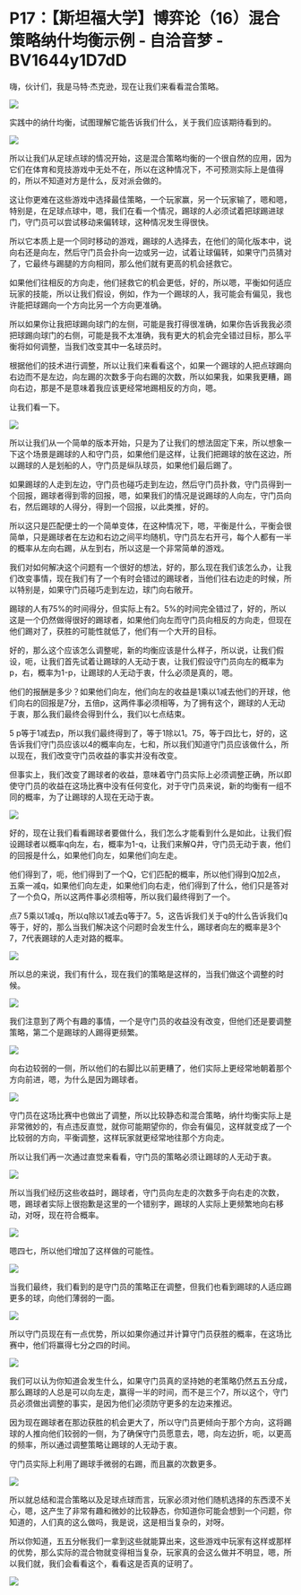 # P17：【斯坦福大学】博弈论（16）混合策略纳什均衡示例 - 自洽音梦 - BV1644y1D7dD

嗨，伙计们，我是马特·杰克逊，现在让我们来看看混合策略。

![](img/cd04969ae696135a3d12010f8cccfea9_1.png)

实践中的纳什均衡，试图理解它能告诉我们什么，关于我们应该期待看到的。

![](img/cd04969ae696135a3d12010f8cccfea9_3.png)

所以让我们从足球点球的情况开始，这是混合策略均衡的一个很自然的应用，因为它们在体育和竞技游戏中无处不在，所以在这种情况下，不可预测实际上是值得的，所以不知道对方是什么，反对派会做的。

这让你更难在这些游戏中选择最佳策略，一个玩家赢，另一个玩家输了，嗯和嗯，特别是，在足球点球中，嗯，我们在看一个情况，踢球的人必须试着把球踢进球门，守门员可以尝试移动来偏转球，这种情况发生得很快。

所以它本质上是一个同时移动的游戏，踢球的人选择去，在他们的简化版本中，说向右还是向左，然后守门员会扑向一边或另一边，试着让球偏转，如果守门员猜对了，它最终与踢腿的方向相同，那么他们就有更高的机会拯救它。

如果他们往相反的方向走，他们拯救它的机会更低，好的，所以嗯，平衡如何适应玩家的技能，所以让我们假设，例如，作为一个踢球的人，我可能会有偏见，我也许能把球踢向一个方向比另一个方向更准确。

所以如果你让我把球踢向球门的左侧，可能是我打得很准确，如果你告诉我我必须把球踢向球门的右侧，可能是我不太准确，我有更大的机会完全错过目标，那么平衡将如何调整，当我们改变其中一名球员时。

根据他们的技术进行调整，所以让我们来看看这个，如果一个踢球的人把点球踢向右边而不是左边，向左踢的次数多于向右踢的次数，所以如果我，如果我更糟，踢向右边，那是不是意味着我应该更经常地踢相反的方向，嗯。

让我们看一下。

![](img/cd04969ae696135a3d12010f8cccfea9_5.png)

所以让我们从一个简单的版本开始，只是为了让我们的想法固定下来，所以想象一下这个场景是踢球的人和守门员，如果他们是这样，让我们把踢球的放在这边，所以踢球的人是划船的人，守门员是纵队球员，如果他们最后踢了。

如果踢球的人走到左边，守门员也碰巧走到左边，然后守门员扑救，守门员得到一个回报，踢球者得到零的回报，嗯，如果我们的情况是说踢球的人向左，守门员向右，然后踢球的人得分，得到一个回报，以此类推，好的。

所以这只是匹配便士的一个简单变体，在这种情况下，嗯，平衡是什么，平衡会很简单，只是踢球者在左边和右边之间平均随机，守门员左右开弓，每个人都有一半的概率从左向右踢，从左到右，所以这是一个非常简单的游戏。

我们对如何解决这个问题有一个很好的想法，好的，那么现在我们该怎么办，让我们改变事情，现在我们有了一个有时会错过的踢球者，当他们往右边走的时候，所以特别是，如果守门员碰巧走到左边，球门向右敞开。

踢球的人有75%的时间得分，但实际上有2。5%的时间完全错过了，好的，所以这是一个仍然做得很好的踢球者，如果他们向左而守门员向相反的方向走，但现在他们踢对了，获胜的可能性就低了，他们有一个大开的目标。

好的，那么这个应该怎么调整呢，新的均衡应该是什么样子，所以说，让我们假设，呃，让我们首先试着让踢球的人无动于衷，让我们假设守门员向左的概率为p，右，概率为1-p，让踢球的人无动于衷，什么必须是真的，嗯。

他们的报酬是多少？如果他们向左，他们向左的收益是1乘以1减去他们的开球，他们向右的回报是7分，五倍p，这两件事必须相等，为了拥有这个，踢球的人无动于衷，那么我们最终会得到什么，我们以七点结束。

5 p等于1减去p，所以我们最终得到了，等于1除以1。75，等于四比七，好的，这告诉我们守门员应该以4的概率向左，七和，所以我们知道守门员应该做什么，所以现在，我们改变守门员收益的事实并没有改变。

但事实上，我们改变了踢球者的收益，意味着守门员实际上必须调整正确，所以即使守门员的收益在这场比赛中没有任何变化，对于守门员来说，新的均衡有一组不同的概率，为了让踢球的人现在无动于衷。



![](img/cd04969ae696135a3d12010f8cccfea9_7.png)

好的，现在让我们看看踢球者要做什么，我们怎么才能看到什么是如此，让我们假设踢球者以概率q向左，右，概率为1-q，让我们来解Q井，守门员无动于衷，他们的回报是什么，如果他们向左，如果他们向左走。

他们得到了，呃，他们得到了一个Q，它们匹配的概率，所以他们得到Q加2点，五乘一减q，如果他们向左走，如果他们向右走，他们得到了什么，他们只是答对了一个负Q，所以这两件事必须相等，所以我们最终得到了一个。

点7 5乘以1减q，所以q除以1减去q等于7。5，这告诉我们关于q的什么告诉我们q等于，好的，那么当我们解决这个问题时会发生什么，踢球者向左的概率是3个7，7代表踢球的人走对路的概率。



![](img/cd04969ae696135a3d12010f8cccfea9_9.png)

所以总的来说，我们有什么，现在我们的策略是这样的，当我们做这个调整的时候。

![](img/cd04969ae696135a3d12010f8cccfea9_11.png)

我们注意到了两个有趣的事情，一个是守门员的收益没有改变，但他们还是要调整策略，第二个是踢球的人踢得更频繁。



![](img/cd04969ae696135a3d12010f8cccfea9_13.png)

向右边较弱的一侧，所以他们的右脚比以前更糟了，他们实际上更经常地朝着那个方向前进，嗯，为什么是因为踢球者。



![](img/cd04969ae696135a3d12010f8cccfea9_15.png)

守门员在这场比赛中也做出了调整，所以比较静态和混合策略，纳什均衡实际上是非常微妙的，有点违反直觉，就你可能期望你的，你会有偏见，这样就变成了一个比较弱的方向，平衡调整，这样玩家就更经常地往那个方向走。

所以让我们再一次通过直觉来看看，守门员的策略必须让踢球的人无动于衷。

![](img/cd04969ae696135a3d12010f8cccfea9_17.png)

所以当我们经历这些收益时，踢球者，守门员向左走的次数多于向右走的次数，嗯，踢球者实际上很抱歉是这里的一个错别字，踢球的人实际上更频繁地向右移动，对呀，现在符合概率。



![](img/cd04969ae696135a3d12010f8cccfea9_19.png)

嗯四七，所以他们增加了这样做的可能性。

![](img/cd04969ae696135a3d12010f8cccfea9_21.png)

当我们最终，我们看到的是守门员的策略正在调整，但我们也看到踢球的人适应踢更多的球，向他们薄弱的一面。

![](img/cd04969ae696135a3d12010f8cccfea9_23.png)

所以守门员现在有一点优势，所以如果你通过并计算守门员获胜的概率，在这场比赛中，他们将赢得七分之四的时间。



![](img/cd04969ae696135a3d12010f8cccfea9_25.png)

我们可以认为你知道会发生什么，如果守门员真的坚持她的老策略仍然五五分成，那么踢球的人总是可以向左走，赢得一半的时间，而不是三个7，所以这个，守门员必须做出调整的事实，是因为他们必须防守更多的左边来推迟。

因为现在踢球者在那边获胜的机会更大了，所以守门员更倾向于那个方向，这将踢球的人推向他们较弱的一侧，为了确保守门员愿意去，嗯，向左边折，呃，以更高的频率，所以通过调整策略让踢球的人无动于衷。

守门员实际上利用了踢球手微弱的右踢，而且赢的次数更多。

![](img/cd04969ae696135a3d12010f8cccfea9_27.png)

所以就总结和混合策略以及足球点球而言，玩家必须对他们随机选择的东西漠不关心，嗯，这产生了非常有趣和微妙的比较静态，你知道你可能会想到一个问题，你知道的，人们真的这么做吗，我是说，这是相当复杂的，对呀。

所以你知道，五五分帐我们一拿到这些就能算出来，这些游戏中玩家有这样或那样的优势，那么实际的混合物就变得相当复杂，玩家真的会这么做并不明显，嗯，所以我们就，我们会看看这个，看看这是否真的证明了。



![](img/cd04969ae696135a3d12010f8cccfea9_29.png)